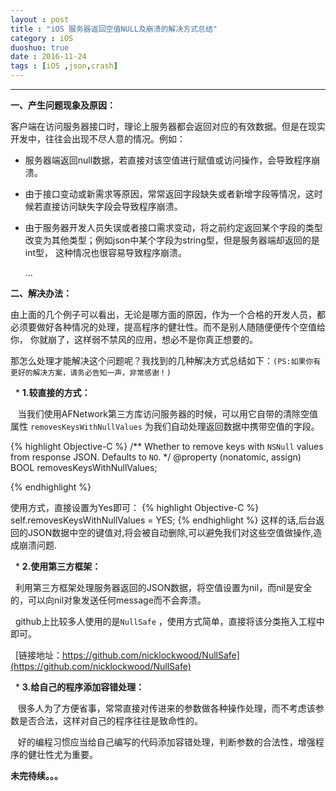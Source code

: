 ```yaml
---
layout : post
title : "iOS 服务器返回空值NULL及崩溃的解决方式总结"
category : iOS
duoshuo: true
date : 2016-11-24
tags : [iOS ,json,crash]
---
```


******

**一、产生问题现象及原因：**  

  客户端在访问服务器接口时，理论上服务器都会返回对应的有效数据。但是在现实开发中，往往会出现不尽人意的情况。例如：   
  
  * 服务器端返回null数据，若直接对该空值进行赋值或访问操作，会导致程序崩溃。
  
  * 由于接口变动或新需求等原因，常常返回字段缺失或者新增字段等情况，这时候若直接访问缺失字段会导致程序崩溃。
  
  * 由于服务器开发人员失误或者接口需求变动，将之前约定返回某个字段的类型改变为其他类型；例如json中某个字段为string型，但是服务器端却返回的是int型，
    这种情况也很容易导致程序崩溃。
    
    ...
    
    
**二、解决办法：**  

  由上面的几个例子可以看出，无论是哪方面的原因，作为一个合格的开发人员，都必须要做好各种情况的处理，提高程序的健壮性。而不是别人随随便便传个空值给你，
你就崩了，这样弱不禁风的应用，想必不是你真正想要的。   

  那怎么处理才能解决这个问题呢？我找到的几种解决方式总结如下：`(PS:如果你有更好的解决方案，请务必告知一声，非常感谢！)`      
  
    * **1.较直接的方式：**
  
    当我们使用AFNetwork第三方库访问服务器的时候，可以用它自带的清除空值属性 `removesKeysWithNullValues` 为我们自动处理返回数据中携带空值的字段。  
    
{% highlight Objective-C %}
/**
 Whether to remove keys with `NSNull` values from response JSON. Defaults to `NO`.
 */
@property (nonatomic, assign) BOOL removesKeysWithNullValues;
      
{% endhighlight %}

   使用方式，直接设置为Yes即可：
{% highlight Objective-C %}
  self.removesKeysWithNullValues = YES;
{% endhighlight %}
   这样的话,后台返回的JSON数据中空的键值对,将会被自动删除,可以避免我们对这些空值做操作,造成崩溃问题.   
  
    * **2.使用第三方框架：**
  
   利用第三方框架处理服务器返回的JSON数据，将空值设置为nil，而nil是安全的，可以向nil对象发送任何message而不会奔溃。      
   
   github上比较多人使用的是`NullSafe` ，使用方式简单，直接将该分类拖入工程中即可。        
   
   [链接地址：https://github.com/nicklockwood/NullSafe](https://github.com/nicklockwood/NullSafe)       
  
    * **3.给自己的程序添加容错处理：**
  
    很多人为了方便省事，常常直接对传进来的参数做各种操作处理，而不考虑该参数是否合法，这样对自己的程序往往是致命性的。    
    
    好的编程习惯应当给自己编写的代码添加容错处理，判断参数的合法性，增强程序的健壮性尤为重要。     



**未完待续。。。**    

